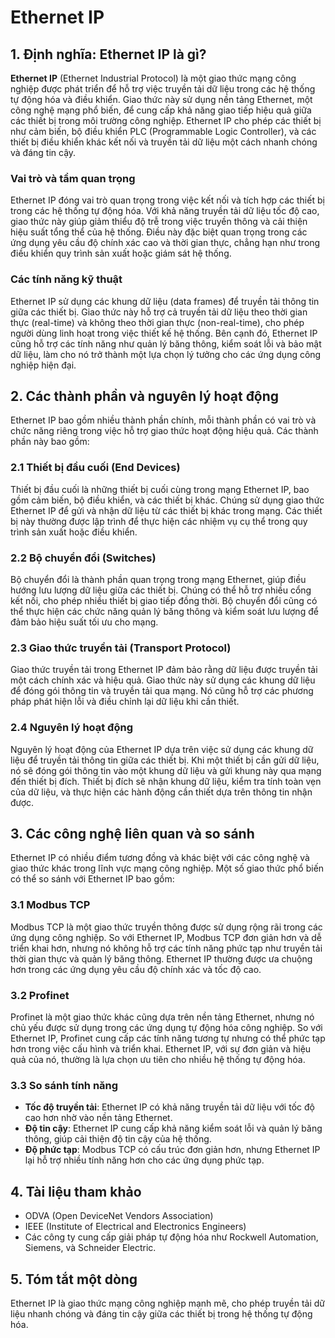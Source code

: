 # Ethernet IP

## 1. Định nghĩa: **Ethernet IP** là gì?
**Ethernet IP** (Ethernet Industrial Protocol) là một giao thức mạng công nghiệp được phát triển để hỗ trợ việc truyền tải dữ liệu trong các hệ thống tự động hóa và điều khiển. Giao thức này sử dụng nền tảng Ethernet, một công nghệ mạng phổ biến, để cung cấp khả năng giao tiếp hiệu quả giữa các thiết bị trong môi trường công nghiệp. Ethernet IP cho phép các thiết bị như cảm biến, bộ điều khiển PLC (Programmable Logic Controller), và các thiết bị điều khiển khác kết nối và truyền tải dữ liệu một cách nhanh chóng và đáng tin cậy.

### Vai trò và tầm quan trọng
Ethernet IP đóng vai trò quan trọng trong việc kết nối và tích hợp các thiết bị trong các hệ thống tự động hóa. Với khả năng truyền tải dữ liệu tốc độ cao, giao thức này giúp giảm thiểu độ trễ trong việc truyền thông và cải thiện hiệu suất tổng thể của hệ thống. Điều này đặc biệt quan trọng trong các ứng dụng yêu cầu độ chính xác cao và thời gian thực, chẳng hạn như trong điều khiển quy trình sản xuất hoặc giám sát hệ thống.

### Các tính năng kỹ thuật
Ethernet IP sử dụng các khung dữ liệu (data frames) để truyền tải thông tin giữa các thiết bị. Giao thức này hỗ trợ cả truyền tải dữ liệu theo thời gian thực (real-time) và không theo thời gian thực (non-real-time), cho phép người dùng linh hoạt trong việc thiết kế hệ thống. Bên cạnh đó, Ethernet IP cũng hỗ trợ các tính năng như quản lý băng thông, kiểm soát lỗi và bảo mật dữ liệu, làm cho nó trở thành một lựa chọn lý tưởng cho các ứng dụng công nghiệp hiện đại.

## 2. Các thành phần và nguyên lý hoạt động
Ethernet IP bao gồm nhiều thành phần chính, mỗi thành phần có vai trò và chức năng riêng trong việc hỗ trợ giao thức hoạt động hiệu quả. Các thành phần này bao gồm:

### 2.1 Thiết bị đầu cuối (End Devices)
Thiết bị đầu cuối là những thiết bị cuối cùng trong mạng Ethernet IP, bao gồm cảm biến, bộ điều khiển, và các thiết bị khác. Chúng sử dụng giao thức Ethernet IP để gửi và nhận dữ liệu từ các thiết bị khác trong mạng. Các thiết bị này thường được lập trình để thực hiện các nhiệm vụ cụ thể trong quy trình sản xuất hoặc điều khiển.

### 2.2 Bộ chuyển đổi (Switches)
Bộ chuyển đổi là thành phần quan trọng trong mạng Ethernet, giúp điều hướng lưu lượng dữ liệu giữa các thiết bị. Chúng có thể hỗ trợ nhiều cổng kết nối, cho phép nhiều thiết bị giao tiếp đồng thời. Bộ chuyển đổi cũng có thể thực hiện các chức năng quản lý băng thông và kiểm soát lưu lượng để đảm bảo hiệu suất tối ưu cho mạng.

### 2.3 Giao thức truyền tải (Transport Protocol)
Giao thức truyền tải trong Ethernet IP đảm bảo rằng dữ liệu được truyền tải một cách chính xác và hiệu quả. Giao thức này sử dụng các khung dữ liệu để đóng gói thông tin và truyền tải qua mạng. Nó cũng hỗ trợ các phương pháp phát hiện lỗi và điều chỉnh lại dữ liệu khi cần thiết.

### 2.4 Nguyên lý hoạt động
Nguyên lý hoạt động của Ethernet IP dựa trên việc sử dụng các khung dữ liệu để truyền tải thông tin giữa các thiết bị. Khi một thiết bị cần gửi dữ liệu, nó sẽ đóng gói thông tin vào một khung dữ liệu và gửi khung này qua mạng đến thiết bị đích. Thiết bị đích sẽ nhận khung dữ liệu, kiểm tra tính toàn vẹn của dữ liệu, và thực hiện các hành động cần thiết dựa trên thông tin nhận được.

## 3. Các công nghệ liên quan và so sánh
Ethernet IP có nhiều điểm tương đồng và khác biệt với các công nghệ và giao thức khác trong lĩnh vực mạng công nghiệp. Một số giao thức phổ biến có thể so sánh với Ethernet IP bao gồm:

### 3.1 Modbus TCP
Modbus TCP là một giao thức truyền thông được sử dụng rộng rãi trong các ứng dụng công nghiệp. So với Ethernet IP, Modbus TCP đơn giản hơn và dễ triển khai hơn, nhưng nó không hỗ trợ các tính năng phức tạp như truyền tải thời gian thực và quản lý băng thông. Ethernet IP thường được ưa chuộng hơn trong các ứng dụng yêu cầu độ chính xác và tốc độ cao.

### 3.2 Profinet
Profinet là một giao thức khác cũng dựa trên nền tảng Ethernet, nhưng nó chủ yếu được sử dụng trong các ứng dụng tự động hóa công nghiệp. So với Ethernet IP, Profinet cung cấp các tính năng tương tự nhưng có thể phức tạp hơn trong việc cấu hình và triển khai. Ethernet IP, với sự đơn giản và hiệu quả của nó, thường là lựa chọn ưu tiên cho nhiều hệ thống tự động hóa.

### 3.3 So sánh tính năng
- **Tốc độ truyền tải**: Ethernet IP có khả năng truyền tải dữ liệu với tốc độ cao hơn nhờ vào nền tảng Ethernet.
- **Độ tin cậy**: Ethernet IP cung cấp khả năng kiểm soát lỗi và quản lý băng thông, giúp cải thiện độ tin cậy của hệ thống.
- **Độ phức tạp**: Modbus TCP có cấu trúc đơn giản hơn, nhưng Ethernet IP lại hỗ trợ nhiều tính năng hơn cho các ứng dụng phức tạp.

## 4. Tài liệu tham khảo
- ODVA (Open DeviceNet Vendors Association)
- IEEE (Institute of Electrical and Electronics Engineers)
- Các công ty cung cấp giải pháp tự động hóa như Rockwell Automation, Siemens, và Schneider Electric.

## 5. Tóm tắt một dòng
Ethernet IP là giao thức mạng công nghiệp mạnh mẽ, cho phép truyền tải dữ liệu nhanh chóng và đáng tin cậy giữa các thiết bị trong hệ thống tự động hóa.